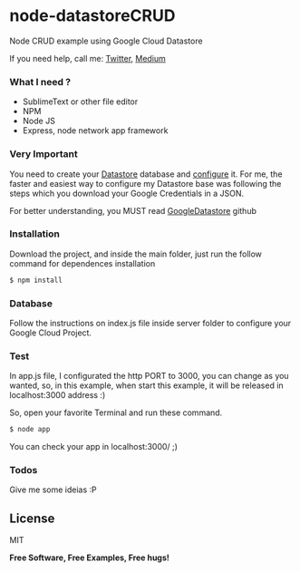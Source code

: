 # node-datastoreCRUD
Node CRUD example using Google Cloud Datastore

If you need help, call me:
[Twitter](https://twitter.com/thihenos), [Medium](https://medium.com/@thihenos)

### What I need ?

* SublimeText or other file editor
* NPM
* Node JS
* Express, node network app framework

### Very Important
You need to create your [Datastore](https://cloud.google.com/datastore/docs/quickstart) database and [configure](https://cloud.google.com/docs/authentication/getting-started) it. 
For me, the faster and easiest way to configure my Datastore base was following the steps which you download your Google Credentials in a JSON.

For better understanding, you MUST read [GoogleDatastore](https://github.com/googleapis/nodejs-datastore) github

### Installation

Download the project, and inside the main folder, just run the follow command for dependences installation

```sh
$ npm install
```

### Database
Follow the instructions on index.js file inside server folder to configure your Google Cloud Project.

### Test
In app.js file, I configurated the http PORT to 3000, you can change as you wanted, so, in this example, when start this example, it will be released in localhost:3000 address :)

So, open your favorite Terminal and run these command.
```sh
$ node app
```

You can check your app in localhost:3000/ ;)


### Todos
Give me some ideias :P

License
----
MIT

**Free Software, Free Examples, Free hugs!**